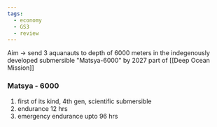 ```yaml
---
tags:
  - economy
  - GS3
  - review
---
```

Aim -> send 3 aquanauts to depth of 6000 meters in the indegenously developed submersible "Matsya-6000" by 2027
part of [[Deep Ocean Mission]]
### Matsya - 6000
1. first of its kind, 4th gen, scientific submersible
2. endurance 12 hrs
3. emergency endurance upto 96 hrs


